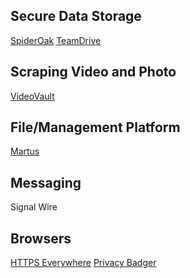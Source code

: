 ## Secure Data Storage
[SpiderOak](https://spideroak.com/)
[TeamDrive](https://www.teamdrive.com)

## Scraping Video and Photo
[VideoVault](https://www.bravenewtech.org/)

## File/Management Platform
[Martus](https://www.martus.org/)

## Messaging
Signal
Wire

## Browsers
[HTTPS Everywhere](https://chrome.google.com/webstore/detail/https-everywhere/gcbommkclmclpchllfjekcdonpmejbdp?hl=en)
[Privacy Badger](https://chrome.google.com/webstore/detail/privacy-badger/pkehgijcmpdhfbdbbnkijodmdjhbjlgp)

